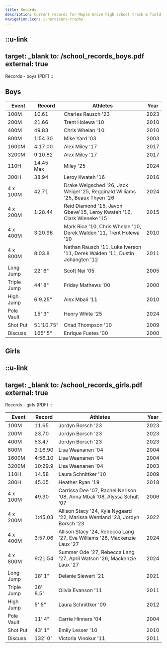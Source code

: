 ```yaml
---
title: Records
description: Current records for Maple Grove high school track & field team.
navigation.icon: i-heroicons-trophy
---
```


::u-link
---
target: _blank
to: /school_records_boys.pdf
external: true
---
Records - boys (PDF)
::

## Boys

| Event       | Record    | Athletes                                                                      | Year |
|-------------|-----------|-------------------------------------------------------------------------------|------|
| 100M        | 10.61     | Charles Rausch '23                                                            | 2023 |
| 200M        | 21.66     | Trent Holewa '10                                                              | 2010 |
| 400M        | 49.83     | Chris Whelan '10                                                              | 2010 |
| 800M        | 1:54.30   | Mike Yard '03                                                                 | 2003 |
| 1600M       | 4:17.00   | Alex Miley '17                                                                | 2017 |
| 3200M       | 9:10.82   | Alex Miley '17                                                                | 2017 |
| 110H        | 14.45 Max | Miley '25                                                                     | 2024 |
| 300H        | 38.94     | Leroy Kwateh '16                                                              | 2016 |
| 4 x 100M    | 42.71     | Drake Weigsched '26, Jack Weigel '25, Regginald Williams '25, Beaux Thyen '26 | 2024 |
| 4 x 200M    | 1:28.44   | Reid Diamond '15, Javon Gbeve'15, Leroy Kwateh '16, Clark Wieneke '15         | 2015 |
| 4 x 400M    | 3:20.96   | Mark Rice '10, Chris Whelan '10, Derek Walden '11, Trent Holewa '10           | 2010 |
| 4 x 800M    | 8:03.8    | Nathan Rausch '11, Luke Iverson '11, Derek Walden '11, Dustin Johangten '12   | 2011 |
| Long Jump   | 22' 6"    | Scott Nei '05                                                                 | 2005 |
| Triple Jump | 44' 8"    | Friday Mathews '00                                                            | 2000 |
| High Jump   | 6'9.25"   | Alex Mbali '11                                                                | 2010 |
| Pole Vault  | 15' 3"    | Henry White '25                                                               | 2024 |
| Shot Put    | 51'10.75" | Chad Thompson '10                                                             | 2009 |
| Discuss     | 165' 5"   | Enrique Fuetes '00                                                            | 2000 |

## Girls

::u-link
---
target: _blank
to: /school_records_girls.pdf
external: true
---
Records - girls (PDF)
::

| Event       | Record   | Athletes                                                                     | Year |
|-------------|----------|------------------------------------------------------------------------------|------|
| 100M        | 11.65    | Jordyn Borsch '23                                                            | 2023 |
| 200M        | 23.70    | Jordyn Borsch '23                                                            | 2023 |
| 400M        | 53.47    | Jordyn Borsch '23                                                            | 2023 |
| 800M        | 2:16.90  | Lisa Waananen '04                                                            | 2004 |
| 1600M       | 4:56.10  | Lisa Waananen '04                                                            | 2004 |
| 3200M       | 10:29.9  | Lisa Waananen '04                                                            | 2003 |
| 110H        | 14.58    | Laura Schnittker '10                                                         | 2009 |
| 300H        | 45.05    | Heather Ryan '19                                                             | 2018 |
| 4 x 100M    | 49.30    | Carrissa Dee '07, Rachel Nerison '08, Anna Mbali '08, Alyssa Schult '07      | 2006 |
| 4 x 200M    | 1:45.03  | Allison Stacy '24, Kyla Nygaard '22, Marissa Wentland '23, Jordyn Borsch '23 | 2022 |
| 4 x 400M    | 3:57.06  | Allison Stacy '24, Rebecca Lang '27, Eva Williams '28, Mackenzie Laux '27    | 2024 |
| 4 x 800M    | 9:21.54  | Summer Ode '27, Rebecca Lang '27, April Watson '26, Mackenzie Laux '27       | 2024 |
| Long Jump   | 18' 1"   | Delanie Siewert '21                                                          | 2021 |
| Triple Jump | 36' 8.5" | Olivia Evanson '11                                                           | 2011 |
| High Jump   | 5' 5"    | Laura Schnittker '09                                                         | 2012 |
| Pole Vault  | 11' 4"   | Carrie Hinners '04                                                           | 2004 |
| Shot Put    | 43' 1"   | Emily Lesser '10                                                             | 2010 | 
| Discuss     | 132' 0"  | Victoria Vinokur '11                                                         | 2011 | 

